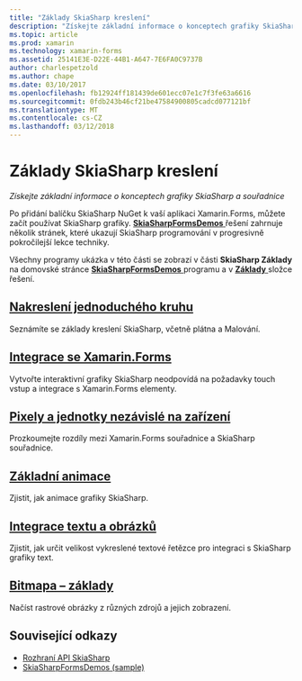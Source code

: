 ```yaml
---
title: "Základy SkiaSharp kreslení"
description: "Získejte základní informace o konceptech grafiky SkiaSharp a souřadnice"
ms.topic: article
ms.prod: xamarin
ms.technology: xamarin-forms
ms.assetid: 25141E3E-D22E-44B1-A647-7E6FA0C9737B
author: charlespetzold
ms.author: chape
ms.date: 03/10/2017
ms.openlocfilehash: fb12924ff181439de601ecc07e1c7f3fe63a6616
ms.sourcegitcommit: 0fdb243b46cf21be47584900805cadcd077121bf
ms.translationtype: MT
ms.contentlocale: cs-CZ
ms.lasthandoff: 03/12/2018
---
```

# <a name="skiasharp-drawing-basics"></a>Základy SkiaSharp kreslení

_Získejte základní informace o konceptech grafiky SkiaSharp a souřadnice_

Po přidání balíčku SkiaSharp NuGet k vaší aplikaci Xamarin.Forms, můžete začít používat SkiaSharp grafiky. [ **SkiaSharpFormsDemos** ](https://developer.xamarin.com/samples/xamarin-forms/SkiaSharpForms/SkiaSharpFormsDemos/) řešení zahrnuje několik stránek, které ukazují SkiaSharp programování v progresivně pokročilejší lekce techniky.

Všechny programy ukázka v této části se zobrazí v části **SkiaSharp Základy** na domovské stránce [ **SkiaSharpFormsDemos** ](https://developer.xamarin.com/samples/xamarin-forms/SkiaSharpForms/SkiaSharpFormsDemos/) programu a v [ **Základy** ](https://github.com/xamarin/xamarin-forms-samples/tree/master/SkiaSharpForms/SkiaSharpFormsDemos/SkiaSharpFormsDemos/SkiaSharpFormsDemos/Basics) složce řešení.

## <a name="drawing-a-simple-circlecirclemd"></a>[Nakreslení jednoduchého kruhu](circle.md)

Seznámíte se základy kreslení SkiaSharp, včetně plátna a Malování.

## <a name="integrating-with-xamarinformsintegrationmd"></a>[Integrace se Xamarin.Forms](integration.md)

Vytvořte interaktivní grafiky SkiaSharp neodpovídá na požadavky touch vstup a integrace s Xamarin.Forms elementy.

## <a name="pixels-and-device-independent-unitspixelsmd"></a>[Pixely a jednotky nezávislé na zařízení](pixels.md)

Prozkoumejte rozdíly mezi Xamarin.Forms souřadnice a SkiaSharp souřadnice.

## <a name="basic-animationanimationmd"></a>[Základní animace](animation.md)

Zjistit, jak animace grafiky SkiaSharp.

## <a name="integrating-text-and-graphicstextmd"></a>[Integrace textu a obrázků](text.md)

Zjistit, jak určit velikost vykreslené textové řetězce pro integraci s SkiaSharp grafiky text.

## <a name="bitmap-basicsbitmapsmd"></a>[Bitmapa – základy](bitmaps.md)

Načíst rastrové obrázky z různých zdrojů a jejich zobrazení.


## <a name="related-links"></a>Související odkazy

- [Rozhraní API SkiaSharp](https://developer.xamarin.com/api/root/SkiaSharp/)
- [SkiaSharpFormsDemos (sample)](https://developer.xamarin.com/samples/xamarin-forms/SkiaSharpForms/SkiaSharpFormsDemos/)
